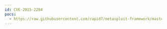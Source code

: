 ```yaml
---
id: CVE-2015-2284
pocs:
  - https://raw.githubusercontent.com/rapid7/metasploit-framework/master/modules/exploits/windows/http/solarwinds_fsm_userlogin.rb
---
```

